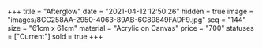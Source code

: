 +++
title = "Afterglow"
date = "2021-04-12 12:50:26"
hidden = true
image = "images/8CC258AA-2950-4063-89AB-6C89849FADF9.jpg"
seq = "144"
size = "61cm x 61cm"
material = "Acrylic on Canvas"
price = "700"
statuses = ["Current"]
sold = true
+++
